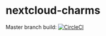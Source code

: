 # nextcloud-charms

Master branch build: [![CircleCI](https://circleci.com/gh/erik78se/nextcloud-charms/tree/master.svg?style=svg)](https://circleci.com/gh/erik78se/nextcloud-charms/tree/master)
